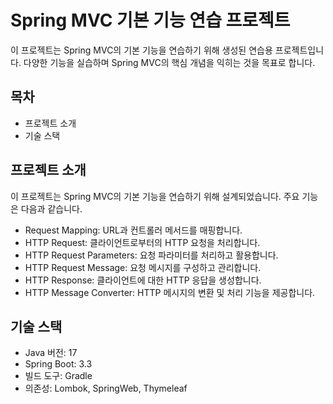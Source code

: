 Spring MVC 기본 기능 연습 프로젝트
============
이 프로젝트는 Spring MVC의 기본 기능을 연습하기 위해 생성된 연습용 프로젝트입니다. 다양한 기능을 실습하며 Spring MVC의 핵심 개념을 익히는 것을 목표로 합니다.

## 목차
- 프로젝트 소개
- 기술 스택

## 프로젝트 소개
이 프로젝트는 Spring MVC의 기본 기능을 연습하기 위해 설계되었습니다. 주요 기능은 다음과 같습니다. 
- Request Mapping: URL과 컨트롤러 메서드를 매핑합니다.
- HTTP Request: 클라이언트로부터의 HTTP 요청을 처리합니다.
- HTTP Request Parameters: 요청 파라미터를 처리하고 활용합니다.
- HTTP Request Message: 요청 메시지를 구성하고 관리합니다.
- HTTP Response: 클라이언트에 대한 HTTP 응답을 생성합니다.
- HTTP Message Converter: HTTP 메시지의 변환 및 처리 기능을 제공합니다.

## 기술 스택
- Java 버전: 17
- Spring Boot: 3.3
- 빌드 도구: Gradle
- 의존성: Lombok, SpringWeb, Thymeleaf
